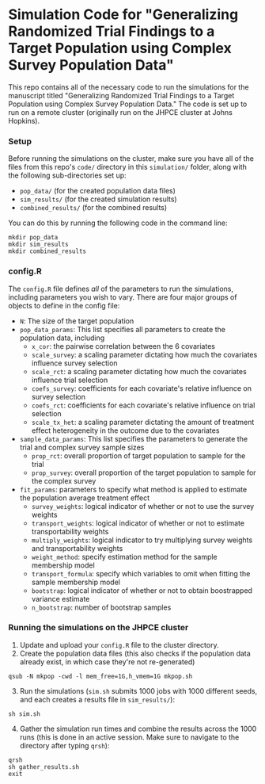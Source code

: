 # Simulation Code for "Generalizing Randomized Trial Findings to a Target Population using Complex Survey Population Data"

This repo contains all of the necessary code to run the simulations for the manuscript titled "Generalizing Randomized Trial Findings to a Target Population using Complex Survey Population Data." The code is set up to run on a remote cluster (originally run on the JHPCE cluster at Johns Hopkins).

### Setup

Before running the simulations on the cluster, make sure you have all of the files from this repo's `code/` directory in this `simulation/` folder, along with the following sub-directories set up:

- `pop_data/` (for the created population data files)
- `sim_results/` (for the created simulation results)
- `combined_results/` (for the combined results)

You can do this by running the following code in the command line:
```
mkdir pop_data
mkdir sim_results
mkdir combined_results
```

### config.R
The `config.R` file defines *all* of the parameters to run the simulations, including parameters you wish to vary. There are four major groups of objects to define in the config file:

- `N`: The size of the target population
- `pop_data_params`: This list specifies all parameters to create the population data, including
    - `x_cor`: the pairwise correlation between the 6 covariates
    - `scale_survey`: a scaling parameter dictating how much the covariates influence survey selection
    - `scale_rct`: a scaling parameter dictating how much the covariates influence trial selection
    - `coefs_survey`: coefficients for each covariate's relative influence on survey selection
    - `coefs_rct`: coefficients for each covariate's relative influence on trial selection	
    - `scale_tx_het`: a scaling parameter dictating the amount of treatment effect heterogeneity in the outcome due to the covariates
- `sample_data_params`: This list specifies the parameters to generate the trial and complex survey sample sizes
    - `prop_rct`: overall proportion of target population to sample for the trial
    - `prop_survey`: overall proportion of the target population to sample for the complex survey
- `fit_params`: parameters to specify what method is applied to estimate the population average treatment effect
	- `survey_weights`: logical indicator of whether or not to use the survey weights
	- `transport_weights`: logical indicator of whether or not to estimate transportability weights
	- `multiply_weights`: logical indicator to try multiplying survey weights and transportability weights
	- `weight_method`: specify estimation method for the sample membership model
	- `transport_formula`: specify which variables to omit when fitting the sample membership model
	- `bootstrap`: logical indicator of whether or not to obtain boostrapped variance estimate
	- `n_bootstrap`: number of bootstrap samples
   
### Running the simulations on the JHPCE cluster

1. Update and upload your `config.R` file to the cluster directory.
2. Create the population data files (this also checks if the population data already exist, in which case they're not re-generated)
```
qsub -N mkpop -cwd -l mem_free=1G,h_vmem=1G mkpop.sh 
```
3. Run the simulations (`sim.sh` submits 1000 jobs with 1000 different seeds, and each creates a results file in `sim_results/`):
```
sh sim.sh
```
4. Gather the simulation run times and combine the results across the 1000 runs (this is done in an active session. Make sure to navigate to the directory after typing `qrsh`):
```
qrsh
sh gather_results.sh
exit
```
